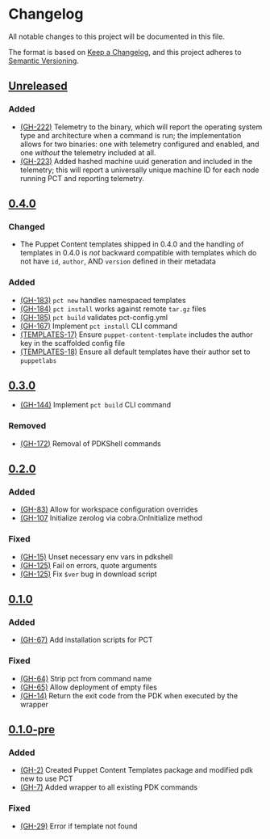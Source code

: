 # Changelog
All notable changes to this project will be documented in this file.

The format is based on [Keep a Changelog](https://keepachangelog.com/en/1.0.0/),
and this project adheres to [Semantic Versioning](https://semver.org/spec/v2.0.0.html).

## [Unreleased]

### Added

- [(GH-222)](https://github.com/uppetlabs/pdkgo/issues/222) Telemetry to the binary, which will report the operating system type and architecture when a command is run; the implementation allows for two binaries: one with telemetry configured and enabled, and one _without_ the telemetry included at all. <!-- For more information, see our [telemetry blog post](link to blog). -->
- [(GH-223)](https://github.com/uppetlabs/pdkgo/issues/223) Added hashed machine uuid generation and included in the telemetry; this will report a universally unique machine ID for each node running PCT and reporting telemetry.

## [0.4.0]

### Changed

- The Puppet Content templates shipped in 0.4.0 and the handling of templates in 0.4.0 is _not_ backward compatible with templates which do not have `id`, `author`, AND `version` defined in their metadata

### Added

- [(GH-183)](https://github.com/uppetlabs/pdkgo/issues/183) `pct new` handles namespaced templates
- [(GH-184)](https://github.com/uppetlabs/pdkgo/issues/184) `pct install` works against remote `tar.gz` files
- [(GH-185)](https://github.com/puppetlabs/pdkgo/issues/185) `pct build` validates pct-config.yml
- [(GH-167)](https://github.com/puppetlabs/pdkgo/issues/167) Implement `pct install` CLI command
- [(TEMPLATES-17)](https://github.com/puppetlabs/baker-round/issues/17) Ensure `puppet-content-template` includes the author key in the scaffolded config file
- [(TEMPLATES-18)](https://github.com/puppetlabs/baker-round/issues/18) Ensure all default templates have their author set to `puppetlabs`

## [0.3.0]

- [(GH-144)](https://github.com/puppetlabs/pdkgo/issues/144) Implement `pct build` CLI command

### Removed

- [(GH-172)](https://github.com/puppetlabs/pdkgo/issues/172) Removal of PDKShell commands

## [0.2.0]

### Added

- [(GH-83)](https://github.com/puppetlabs/pdkgo/issues/83) Allow for workspace configuration overrides
- [(GH-107](https://github.com/puppetlabs/pdkgo/issues/107) Initialize zerolog via cobra.OnInitialize method

### Fixed

- [(GH-15)](https://github.com/puppetlabs/pdkgo/issues/15) Unset necessary env vars in pdkshell
- [(GH-125)](https://github.com/puppetlabs/pdkgo/issues/125) Fail on errors, quote arguments
- [(GH-125)](https://github.com/puppetlabs/pdkgo/issues/125) Fix `$ver` bug in download script

## [0.1.0]

### Added

- [(GH-67)](https://github.com/puppetlabs/pdkgo/issues/67) Add installation scripts for PCT

### Fixed

- [(GH-64)](https://github.com/puppetlabs/pdkgo/issues/64) Strip pct from command name
- [(GH-65)](https://github.com/puppetlabs/pdkgo/issues/65) Allow deployment of empty files
- [(GH-14)](https://github.com/puppetlabs/pdkgo/issues/14) Return the exit code from the PDK when executed by the wrapper

## [0.1.0-pre]

### Added

- [(GH-2)](https://github.com/puppetlabs/pdkgo/issues/2) Created Puppet Content Templates package and modified pdk new to use PCT
- [(GH-7)](https://github.com/puppetlabs/pdkgo/issues/7) Added wrapper to all existing PDK commands

### Fixed

- [(GH-29)](https://github.com/puppetlabs/pdkgo/issues/29) Error if template not found

[Unreleased]: https://github.com/puppetlabs/pdkgo/compare/0.4.0..main
[0.4.0]: https://github.com/puppetlabs/pdkgo/releases/tag/0.3.0
[0.3.0]: https://github.com/puppetlabs/pdkgo/releases/tag/0.3.0
[0.2.0]: https://github.com/puppetlabs/pdkgo/releases/tag/0.2.0
[0.1.0]: https://github.com/puppetlabs/pdkgo/releases/tag/0.1.0
[0.1.0-pre]: https://github.com/puppetlabs/pdkgo/releases/tag/0.1.0-pre
